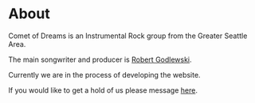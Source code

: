 # About
Comet of Dreams is an Instrumental Rock group from the Greater Seattle Area.

The main songwriter and producer is [Robert Godlewski](https://robert-godlewski.github.io/).

Currently we are in the process of developing the website.

If you would like to get a hold of us please message [here](mailto:cometofdreamsband@gmail.com).
